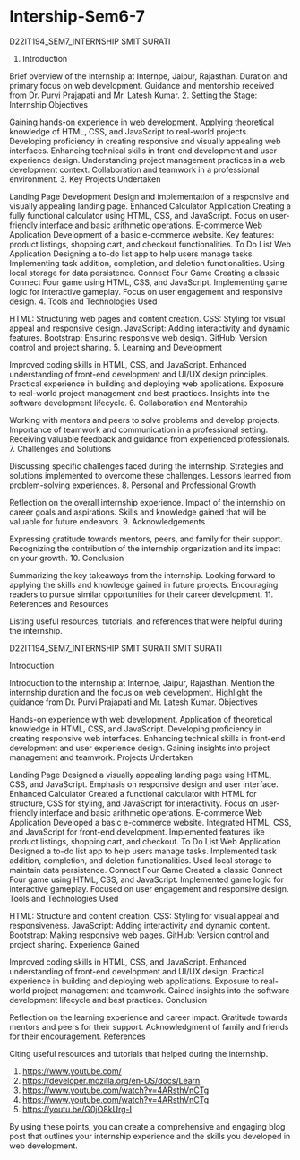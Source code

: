 # Intership-Sem6-7
 
D22IT194_SEM7_INTERNSHIP
SMIT SURATI


1. Introduction

Brief overview of the internship at Internpe, Jaipur, Rajasthan.
Duration and primary focus on web development.
Guidance and mentorship received from Dr. Purvi Prajapati and Mr. Latesh Kumar.
2. Setting the Stage: Internship Objectives

Gaining hands-on experience in web development.
Applying theoretical knowledge of HTML, CSS, and JavaScript to real-world projects.
Developing proficiency in creating responsive and visually appealing web interfaces.
Enhancing technical skills in front-end development and user experience design.
Understanding project management practices in a web development context.
Collaboration and teamwork in a professional environment.
3. Key Projects Undertaken

Landing Page Development
Design and implementation of a responsive and visually appealing landing page.
Enhanced Calculator Application
Creating a fully functional calculator using HTML, CSS, and JavaScript.
Focus on user-friendly interface and basic arithmetic operations.
E-commerce Web Application
Development of a basic e-commerce website.
Key features: product listings, shopping cart, and checkout functionalities.
To Do List Web Application
Designing a to-do list app to help users manage tasks.
Implementing task addition, completion, and deletion functionalities.
Using local storage for data persistence.
Connect Four Game
Creating a classic Connect Four game using HTML, CSS, and JavaScript.
Implementing game logic for interactive gameplay.
Focus on user engagement and responsive design.
4. Tools and Technologies Used

HTML: Structuring web pages and content creation.
CSS: Styling for visual appeal and responsive design.
JavaScript: Adding interactivity and dynamic features.
Bootstrap: Ensuring responsive web design.
GitHub: Version control and project sharing.
5. Learning and Development

Improved coding skills in HTML, CSS, and JavaScript.
Enhanced understanding of front-end development and UI/UX design principles.
Practical experience in building and deploying web applications.
Exposure to real-world project management and best practices.
Insights into the software development lifecycle.
6. Collaboration and Mentorship

Working with mentors and peers to solve problems and develop projects.
Importance of teamwork and communication in a professional setting.
Receiving valuable feedback and guidance from experienced professionals.
7. Challenges and Solutions

Discussing specific challenges faced during the internship.
Strategies and solutions implemented to overcome these challenges.
Lessons learned from problem-solving experiences.
8. Personal and Professional Growth

Reflection on the overall internship experience.
Impact of the internship on career goals and aspirations.
Skills and knowledge gained that will be valuable for future endeavors.
9. Acknowledgements

Expressing gratitude towards mentors, peers, and family for their support.
Recognizing the contribution of the internship organization and its impact on your growth.
10. Conclusion

Summarizing the key takeaways from the internship.
Looking forward to applying the skills and knowledge gained in future projects.
Encouraging readers to pursue similar opportunities for their career development.
11. References and Resources

Listing useful resources, tutorials, and references that were helpful during the internship.


D22IT194_SEM7_INTERNSHIP
SMIT SURATI
SMIT SURATI




Introduction

Introduction to the internship at Internpe, Jaipur, Rajasthan.
Mention the internship duration and the focus on web development.
Highlight the guidance from Dr. Purvi Prajapati and Mr. Latesh Kumar.
Objectives

Hands-on experience with web development.
Application of theoretical knowledge in HTML, CSS, and JavaScript.
Developing proficiency in creating responsive web interfaces.
Enhancing technical skills in front-end development and user experience design.
Gaining insights into project management and teamwork.
Projects Undertaken

Landing Page
Designed a visually appealing landing page using HTML, CSS, and JavaScript.
Emphasis on responsive design and user interface.
Enhanced Calculator
Created a functional calculator with HTML for structure, CSS for styling, and JavaScript for interactivity.
Focus on user-friendly interface and basic arithmetic operations.
E-commerce Web Application
Developed a basic e-commerce website.
Integrated HTML, CSS, and JavaScript for front-end development.
Implemented features like product listings, shopping cart, and checkout.
To Do List Web Application
Designed a to-do list app to help users manage tasks.
Implemented task addition, completion, and deletion functionalities.
Used local storage to maintain data persistence.
Connect Four Game
Created a classic Connect Four game using HTML, CSS, and JavaScript.
Implemented game logic for interactive gameplay.
Focused on user engagement and responsive design.
Tools and Technologies Used

HTML: Structure and content creation.
CSS: Styling for visual appeal and responsiveness.
JavaScript: Adding interactivity and dynamic content.
Bootstrap: Making responsive web pages.
GitHub: Version control and project sharing.
Experience Gained

Improved coding skills in HTML, CSS, and JavaScript.
Enhanced understanding of front-end development and UI/UX design.
Practical experience in building and deploying web applications.
Exposure to real-world project management and teamwork.
Gained insights into the software development lifecycle and best practices.
Conclusion

Reflection on the learning experience and career impact.
Gratitude towards mentors and peers for their support.
Acknowledgment of family and friends for their encouragement.
References

Citing useful resources and tutorials that helped during the internship.

1. https://www.youtube.com/
2. https://developer.mozilla.org/en-US/docs/Learn
3. https://www.youtube.com/watch?v=4ARsthVnCTg
4. https://www.youtube.com/watch?v=4ARsthVnCTg
5. https://youtu.be/G0jO8kUrg-I
   
By using these points, you can create a comprehensive and engaging blog post that outlines your internship experience and the skills you developed in web development.




